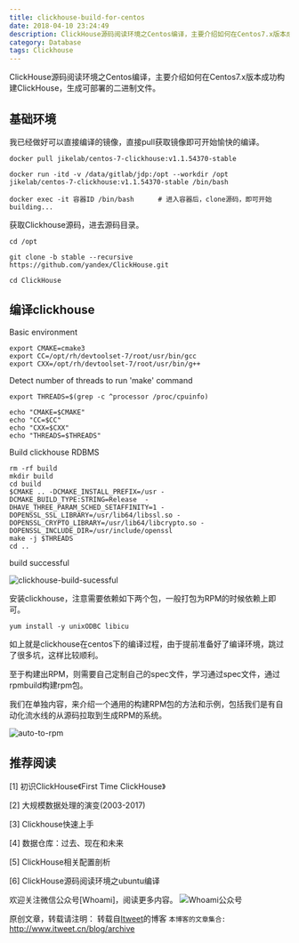 ```yaml
---
title: clickhouse-build-for-centos
date: 2018-04-10 23:24:49
description: ClickHouse源码阅读环境之Centos编译，主要介绍如何在Centos7.x版本成功构建ClickHouse，生成可部署的二进制文件。
category: Database
tags: Clickhouse
---
```


ClickHouse源码阅读环境之Centos编译，主要介绍如何在Centos7.x版本成功构建ClickHouse，生成可部署的二进制文件。

## 基础环境

我已经做好可以直接编译的镜像，直接pull获取镜像即可开始愉快的编译。

```
docker pull jikelab/centos-7-clickhouse:v1.1.54370-stable

docker run -itd -v /data/gitlab/jdp:/opt --workdir /opt jikelab/centos-7-clickhouse:v1.1.54370-stable /bin/bash

docker exec -it 容器ID /bin/bash      # 进入容器后，clone源码，即可开始building...
```

获取Clickhouse源码，进去源码目录。

```
cd /opt

git clone -b stable --recursive https://github.com/yandex/ClickHouse.git

cd ClickHouse
```

## 编译clickhouse

Basic environment

```
export CMAKE=cmake3
export CC=/opt/rh/devtoolset-7/root/usr/bin/gcc
export CXX=/opt/rh/devtoolset-7/root/usr/bin/g++
```

Detect number of threads to run 'make' command

```
export THREADS=$(grep -c ^processor /proc/cpuinfo)

echo "CMAKE=$CMAKE"
echo "CC=$CC"
echo "CXX=$CXX"
echo "THREADS=$THREADS"
```

Build clickhouse RDBMS

```
rm -rf build
mkdir build
cd build
$CMAKE .. -DCMAKE_INSTALL_PREFIX=/usr -DCMAKE_BUILD_TYPE:STRING=Release  -DHAVE_THREE_PARAM_SCHED_SETAFFINITY=1 -DOPENSSL_SSL_LIBRARY=/usr/lib64/libssl.so -DOPENSSL_CRYPTO_LIBRARY=/usr/lib64/libcrypto.so -DOPENSSL_INCLUDE_DIR=/usr/include/openssl
make -j $THREADS
cd ..
```

build successful

![clickhouse-build-sucessful](https://github.com/itweet/labs/raw/master/JDP/ClickHouse/img/build-clickhouse.png)

安装clickhouse，注意需要依赖如下两个包，一般打包为RPM的时候依赖上即可。

```
yum install -y unixODBC libicu
```

如上就是clickhouse在centos下的编译过程，由于提前准备好了编译环境，跳过了很多坑，这样比较顺利。

至于构建出RPM，则需要自己定制自己的spec文件，学习通过spec文件，通过rpmbuild构建rpm包。

我们在单独内容，来介绍一个通用的构建RPM包的方法和示例，包括我们是有自动化流水线的从源码拉取到生成RPM的系统。

![auto-to-rpm](https://github.com/itweet/labs/raw/master/JDP/ClickHouse/img/auto-to-rpm.png)

## 推荐阅读

[1] 初识ClickHouse《First Time ClickHouse》

[2] 大规模数据处理的演变(2003-2017)

[3] Clickhouse快速上手

[4] 数据仓库：过去、现在和未来

[5] ClickHouse相关配置剖析

[6] ClickHouse源码阅读环境之ubuntu编译

欢迎关注微信公众号[Whoami]，阅读更多内容。
![Whoami公众号](https://github.com/itweet/labs/raw/master/common/img/weixin_public.gif)

原创文章，转载请注明： 转载自[Itweet](http://www.itweet.cn)的博客
`本博客的文章集合:` http://www.itweet.cn/blog/archive